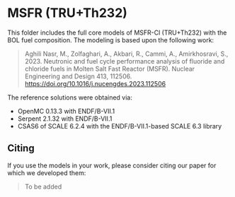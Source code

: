 # MSFR (TRU+Th232)

This folder includes the full core models of MSFR-Cl (TRU+Th232) with the BOL fuel composition. The modeling is based upon the following work:

> Aghili Nasr, M., Zolfaghari, A., Akbari, R., Cammi, A., Amirkhosravi, S., 2023. Neutronic and fuel cycle performance analysis of fluoride and chloride fuels in Molten Salt Fast Reactor (MSFR). Nuclear Engineering and Design 413, 112506. https://doi.org/10.1016/j.nucengdes.2023.112506

The reference solutions were obtained via:
* OpenMC 0.13.3 with ENDF/B-VII.1
* Serpent 2.1.32 with ENDF/B-VII.1
* CSAS6 of SCALE 6.2.4 with the ENDF/B-VII.1-based SCALE 6.3 library

## Citing

If you use the models in your work, please consider citing our paper for which we developed them:

> To be added



